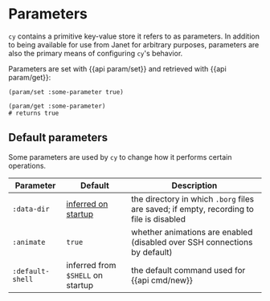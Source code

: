 # Parameters

`cy` contains a primitive key-value store it refers to as parameters. In addition to being available for use from Janet for arbitrary purposes, parameters are also the primary means of configuring `cy`'s behavior.

Parameters are set with {{api param/set}} and retrieved with {{api param/get}}:

```janet
(param/set :some-parameter true)

(param/get :some-parameter)
# returns true
```

## Default parameters

Some parameters are used by `cy` to change how it performs certain operations.

| Parameter        | Default                                                                   | Description                                                                             |
| ---------------- | ------------------------------------------------------------------------- | --------------------------------------------------------------------------------------- |
| `:data-dir`      | [inferred on startup](replay-mode.md#recording-terminal-sessions-to-disk) | the directory in which `.borg` files are saved; if empty, recording to file is disabled |
| `:animate`       | `true`                                                                    | whether animations are enabled (disabled over SSH connections by default)               |
| `:default-shell` | inferred from `$SHELL` on startup                                         | the default command used for {{api cmd/new}}                                            |
